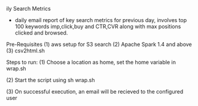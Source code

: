 ily Search Metrics
- daily email report of key search metrics for previous day, involves top 100 keywords imp,click,buy and CTR,CVR along with max positions clicked and browsed.

Pre-Requisites
(1) aws setup for S3 search
(2) Apache Spark 1.4 and above
(3) csv2html.sh

Steps to run:
(1) Choose a location as home, set the home variable in wrap.sh

(2) Start the script using sh wrap.sh

(3) On successful execution, an email will be recieved to the configured user

